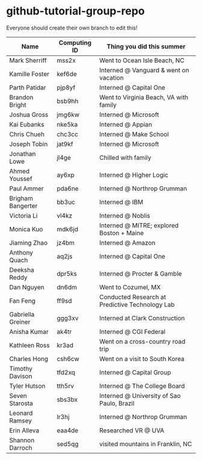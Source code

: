# github-tutorial-group-repo

Everyone should create their own branch to edit this!

| Name 			 | Computing ID | Thing you did this summer |
| ---- 			 | ------------ | ------------------------- |
| Mark Sherriff  | mss2x 	    | Went to Ocean Isle Beach, NC            |
| Kamille Foster | kef6de 		| Interned @ Vanguard & went on vacation  |
| Parth Patidar  | pjp8yf 		| Interned @ Capital One                  |
| Brandon Bright | bsb9hh       | Went to Virginia Beach, VA with family  |
| Joshua Gross   | jmg6kw     | Interned @ Microsoft                    |
| Kai Eubanks    | nke5ka       | Interned @ Appian                       |
| Chris Chueh    | chc3cc     | Interned @ Make School                  |
| Joseph Tobin   | jat9kf     | Interned @ Microsoft                     |
| Jonathan Lowe  | jl4ge      | Chilled with family                     |
| Ahmed Youssef  | ay6xp      | Interned @ Higher Logic                 |
| Paul Ammer     | pda6ne       | Interned @ Northrop Grumman             |
| Brigham Bangerter | bb3uc    | Interned @ IBM                         |
| Victoria Li    | vl4kz      | Interned @ Noblis                       |
| Monica Kuo     | mdk6jd       | Interned @ MITRE; explored Boston + Maine |
| Jiaming Zhao   | jz4bm      | Interned @ Amazon                       |
| Anthony Quach  | aq2js      | Interned @ Capital One                  |
| Deeksha Reddy  | dpr5ks       | Interned @ Procter & Gamble             |
| Dan Nguyen     | dn6dm      | Went to Cozumel, MX                     |
| Fan Feng     | ff9sd      | Conducted Research at Predictive Technology Lab  |
| Gabriella Greiner | ggg3xv  | Interned at Clark Construction  |
| Anisha Kumar | ak4tr  | Interned @ CGI Federal |
| Kathleen Ross | kr3ad | Went on a cross-country road trip |
| Charles Hong | csh6cw | Went on a visit to South Korea |
| Timothy Davison | tfd2xq    | Interned @ Capital Group                |
| Tyler Hutson | tth5rv    | Interned @ The College Board               |
| Seven Starosta | sbs3bx | Interned @ University of Sao Paulo, Brazil |
| Leonard Ramsey | lr3hj  | Interned @ Northrop Grumman |
| Erin Alleva | eaa4de | Researched VR @ UVA |
| Shannon Darroch | sed5qg | visited mountains in Franklin, NC |